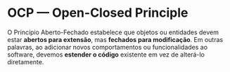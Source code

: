 # OCP — Open-Closed Principle

O Princípio Aberto-Fechado estabelece que objetos ou entidades devem estar **abertos para extensão**, mas **fechados para modificação**. Em outras palavras, ao adicionar novos comportamentos ou funcionalidades ao software, devemos **estender o código** existente em vez de alterá-lo diretamente.

